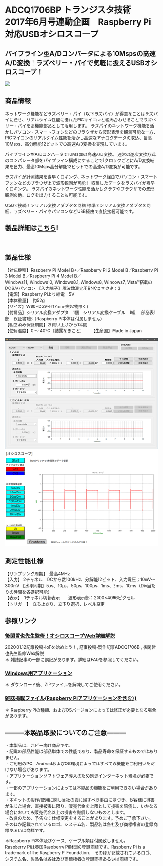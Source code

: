 # ADCQ1706BP トランジスタ技術　2017年6月号連動企画　Raspberry Pi対応USBオシロスコープ

##  パイプライン型A/Dコンバータによる10Mspsの高速A/D変換！ラズベリー・パイで気軽に扱えるUSBオシロスコープ！

![](https://bit-trade-one.co.jp/wp/wp-content/uploads/2017/04/bb7abe9d88c6ec399f6fc1b333dd7bdb.png)  


## 商品情報
ネットワーク機能などラズベリー・パイ（以下ラズパイ）が得意なことはラズパイに任せ、リアルタイム性能に優れたPICマイコンと組み合わせることでラズベリー・パイを高機能部品として活用します。
ラズパイのネットワーク機能を活かしパソコン・スマートフォンなどのブラウザから波形表示を観測可能な一方、PICマイコンのリアルタイム性能を活かし高速なアナログデータの取込、最高10Msps、高分解能12ビットでの高速A/D変換を実現しています。

パイプライン型A/Dコンバータで10Mspsの高速A/D変換。
通常の逐次変換方式のコンパレータ部をパイプライン構成にすることで1クロックごとにA/D変換結果を出力、最高10Msps高分解能12ビットでの高速A/D変換が可能です。

ラズパイが計測結果を素早くロギング、ネットワーク経由でパソコン・スマートフォンなどのブラウザ上で波形観測が可能！
収集したデータをラズパイが素早くロギング。
ラズパイのネットワーク性能を活かしグラフやブラウザでの波形観測の他、ログを出力することも可能です。

USBで接続！シリアル変換アダプタを同梱
標準でシリアル変換アダプタを同梱、ラズベリー・パイやパソコンなどUSB経由で直接接続可能です。 

## 製品詳細は[こちら](https://bit-trade-one.co.jp/product/module/adcq1706bp/)!

　
## 製品仕様
【対応機種】Raspberry Pi Model B+／Raspberry Pi 2 Model B／Raspberry Pi 3 Model B／Raspberry Pi 4 Model B／  
Windows11, Windows10, Windows8.1, Windows8, Windows7, Vista™搭載のDOS/Vパソコン
【入力端子】周波数測定用BNCコネクタ：2  
【電源】Raspberry Piより給電　5V  
【本体重量】　約52g  
【サイズ】W96×D59×H17mm(突起物除く)  
【付属品】シリアル変換アダプタ　1個　シリアル変換ケーブル　1組　 部品表1部　保証書1部（Raspberry Pi本体は付属しません）  
【組立済み保証期間】お買い上げから1年間  
【使用温度】0 〜 40℃（結露なきこと） 　
【生産国】Made in Japan  

![Windows](img/2025-09-09-14-08-20.png)
![Raspberry Pi](img/2025-09-09-13-54-05.png)

## 測定性能仕様
【サンプリング周期】　最高4MHz  
【入力】 2チャネル　DCから数100kHz、分解能12ビット、入力電圧；10mV〜300mV
【水平同期】5μs、10μs、50μs、100μs、1ms、2ms、10ms（Div当たりの時間を各選択可能）  
【表示】　1チャネル切替表示　　波形表示部：2000×4096ピクセル  
【トリガ　】　立ち上がり、立下り選択、レベル設定  

## 参照リンク

### [後閑哲也先生監修！オシロスコープWeb詳細解説](https://bit-trade-one.co.jp/blog/oscillo-1/)  
2020.01.12記事投稿-IoTを始めよう！, 記事投稿-製作記事ADCQ1706B , 後閑哲也先生監修Web解説  
＊ 雑誌記事の一部に誤記があります。詳細はFAQを参照してください。  

### [Windows用アプリケーション](https://bit-trade-one.co.jp/wp/wp-content/uploads/2017/08/Oscilloscope.zip)  
＊ ダウンロード後、ZIPファイルを解凍してご使用ください。

### [雑誌掲載ファイル(Raspberry Piアプリケーションを含む）)](https://toragi.cqpub.co.jp/Portals/0/download/2017/TR1706P2.zip)
＊ Raspberry Piの種類、およびOSバージョンによっては修正が必要となる場合があります。


## ―――本製品取扱についてのご注意―――
・本製品は、ホビー向け商品です。  
・記載の部品性能は部品単体での性能であり、製品寿命を保証するものではありません。  
・ご利用のPC、AndroidおよびOS環境によってはすべての機能をご利用いただけない場合があります。  
・アプリケーションソフトウェア導入のため別途インターネット環境が必要です。  
・一部のアプリケーションによっては本製品の機能をご利用できない場合があります。  
・本キットの製作/使用に関し当社の責に帰すべき事由に基づき、お客様に損害が生じた場合、直接被害に限り、販売代金を上限として損害を賠償し、いかなる場合においても販売代金以上の損害を賠償しないものとします。  
・改良のため、予告なく仕様変更をすることがあります。予めご了承下さい。  
そのほか記載されているロゴ、システム名、製品名は各社及び商標権者の登録商標あるいは商標です。  

＊Raspberry Pi本体及びケース、ケーブル類は付属致しません。  
Raspberry Piは英国Raspberry Pi財団の登録商標です。Raspberry Pi is a trademark of the Raspberry Pi Foundation.　そのほか記載されているロゴ、システム名、製品名は各社及び商標権者の登録商標あるいは商標です。  

